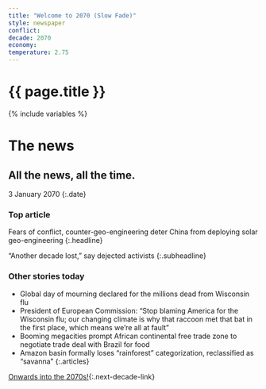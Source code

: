 ```yaml
---
title: "Welcome to 2070 (Slow Fade)"
style: newspaper
conflict: 
decade: 2070
economy: 
temperature: 2.75
---
```


<h1>{{ page.title }}</h1>

{% include variables %}
# The news

## All the news, all the time.

3 January 2070
{:.date}

### Top article

Fears of conflict, counter-geo-engineering deter China from deploying solar geo-engineering
{:.headline}

“Another decade lost,” say dejected activists
{:.subheadline}

### Other stories today

- Global day of mourning declared for the millions dead from Wisconsin flu
- President of European Commission: “Stop blaming America for the Wisconsin flu; our changing climate is why that raccoon met that bat in the first place, which means we’re all at fault”
- Booming megacities prompt African continental free trade zone to negotiate trade deal with Brazil for food
- Amazon basin formally loses “rainforest” categorization, reclassified as “savanna”
{:.articles}

[Onwards into the 2070s!](chapter_desperation.html){:.next-decade-link}
